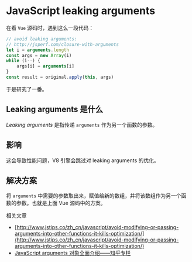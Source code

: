 # JavaScript leaking arguments

在看 `Vue` 源码时，遇到这么一段代码：

```JavaScript
// avoid leaking arguments:
// http://jsperf.com/closure-with-arguments
let i = arguments.length
const args = new Array(i)
while (i--) {
    args[i] = arguments[i]
}
const result = original.apply(this, args)

```

于是研究了一番。

## Leaking arguments 是什么

*Leaking arguments* 是指传递 `arguments` 作为另一个函数的参数。

## 影响

这会导致性能问题，V8 引擎会跳过对 leaking arguments 的优化。

## 解决方案

将 `arguments` 中需要的参数取出来，赋值给新的数组，并将该数组作为另一个函数的参数。也就是上面 Vue 源码中的方案。

相关文章

- [http://www.jstips.co/zh_cn/javascript/avoid-modifying-or-passing-arguments-into-other-functions-it-kills-optimization/](http://www.jstips.co/zh_cn/javascript/avoid-modifying-or-passing-arguments-into-other-functions-it-kills-optimization/)
- [JavaScript arguments 对象全面介绍——知乎专栏](https://zhuanlan.zhihu.com/p/23007032)